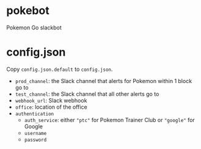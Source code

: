 # pokebot
Pokemon Go slackbot

# config.json

Copy `config.json.default` to `config.json`.

* `prod_channel`: the Slack channel that alerts for Pokemon within 1 block go to
* `test_channel`: the Slack channel that all other alerts go to
* `webhook_url`: Slack webhook
* `office`: location of the office
* `authentication`
  * `auth_service`: either `"ptc"` for Pokemon Trainer Club or `"google"` for Google
  * `username`
  * `password`

